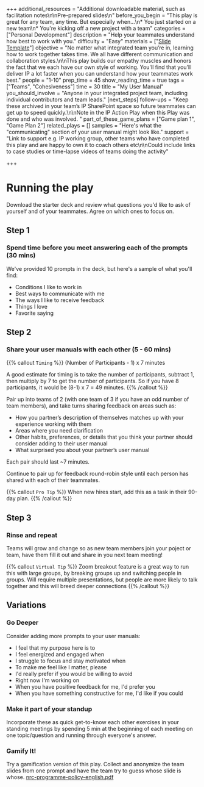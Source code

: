 +++
additional_resources = "Additional downloadable material, such as facilitation notes\n\nPre-prepared slides\n"
before_you_begin = "This play is great for any team, any time. But especially when...\n* You just started on a new team\n* You're kicking off a new project with a team"
categories = ["Personal Development"]
description = "Help your teammates understand how best to work with you."
difficulty = "Easy"
materials = ["[Slide Template](https://wac-cdn.atlassian.com/misc-assets/keynote/team-playbook/MyUserManual_Template.key)"]
objective = "No matter what integrated team you’re in, learning how to work together takes time. We all have different communication and collaboration styles.\n\nThis play builds our empathy muscles and honors the fact that we each have our own style of working. You'll find that you’ll deliver IP a lot faster when you can understand how your teammates work best."
people = "1-10"
prep_time = 45
show_reading_time = true
tags = ["Teams", "Cohesiveness"]
time = 30
title = "My User Manual"
you_should_involve = "Anyone in your integrated project team, including individual contributors and team leads."
[next_steps]
follow-ups = "Keep these archived in your team’s IP SharePoint space so future teammates can get up to speed quickly.\n\nNote in the IP Action Play when this Play was done and who was involved. "
part_of_these_game_plans = ["Game plan 1", "Game Plan 2"]
related_plays = []
samples = "Here's what the \"communicating\" section of your user manual might look like."
support = "Link to support e.g. IP working group, other teams who have completed this play and are happy to own it to coach others etc\n\nCould include links to case studies or time-lapse videos of teams doing the activity"

+++
# Running the play

Download the starter deck and review what questions you'd like to ask of yourself and of your teammates. Agree on which ones to focus on.

## Step 1

### Spend time before you meet answering each of the prompts (30 mins)

We've provided 10 prompts in the deck, but here's a sample of what you'll find:

* Conditions I like to work in
* Best ways to communicate with me
* The ways I like to receive feedback
* Things I love
* Favorite saying

## Step 2

### Share your user manuals with each other (5 - 60 mins)

{{% callout `Timing` %}} (Number of Participants - 1) x 7 minutes

A good estimate for timing is to take the number of participants, subtract 1, then multiply by 7 to get the number of participants. So if you have 8 participants, it would be (8-1) x 7 = 49 minutes. {{% /callout %}}

Pair up into teams of 2 (with one team of 3 if you have an odd number of team members), and take turns sharing feedback on areas such as:

* How you partner’s description of themselves matches up with your experience working with them
* Areas where you need clarification
* Other habits, preferences, or details that you think your partner should consider adding to their user manual
* What surprised you about your partner’s user manual

Each pair should last \~7 minutes.

Continue to pair up for feedback round-robin style until each person has shared with each of their teammates.

{{% callout `Pro Tip` %}} When new hires start, add this as a task in their 90-day plan. {{% /callout %}}

## Step 3

### Rinse and repeat

Teams will grow and change so as new team members join your poject or team, have them fill it out and share in you next team meeting!

{{% callout `Virtual Tip` %}} Zoom breakout feature is a great way to run this with large groups, by breaking groups up and switching people in groups. Will require multiple presentations, but people are more likely to talk together and this will breed deeper connections {{% /callout %}}

## Variations

### Go Deeper

Consider adding more prompts to your user manuals:

* I feel that my purpose here is to
* I feel energized and engaged when
* I struggle to focus and stay motivated when
* To make me feel like I matter, please
* I'd really prefer if you would be willing to avoid
* Right now I'm working on
* When you have positive feedback for me, I'd prefer you
* When you have something constructive for me, I'd like if you could

### Make it part of your standup

Incorporate these as quick get-to-know each other exercises in your standing meetings by spending 5 min at the beginning of each meeting on one topic/question and running through everyone's answer.

### Gamify It!

Try a gamification version of this play. Collect and anonymize the team slides from one prompt and have the team try to guess whose slide is whose. [nrc-programme-policy-english.pdf](/uploads/nrc-programme-policy-english.pdf "nrc-programme-policy-english.pdf")
